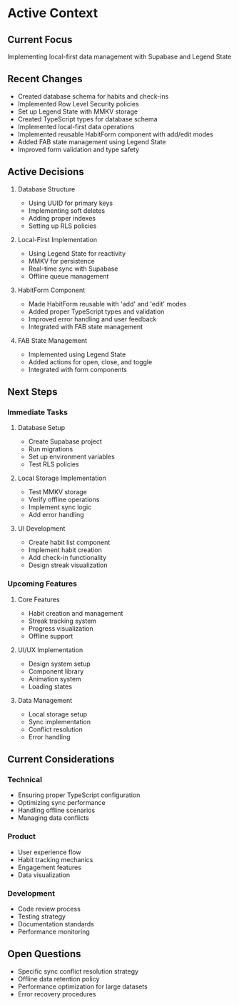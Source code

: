 # Active Context

## Current Focus

Implementing local-first data management with Supabase and Legend State

## Recent Changes

- Created database schema for habits and check-ins
- Implemented Row Level Security policies
- Set up Legend State with MMKV storage
- Created TypeScript types for database schema
- Implemented local-first data operations
- Implemented reusable HabitForm component with add/edit modes
- Added FAB state management using Legend State
- Improved form validation and type safety

## Active Decisions

1. Database Structure

   - Using UUID for primary keys
   - Implementing soft deletes
   - Adding proper indexes
   - Setting up RLS policies

2. Local-First Implementation

   - Using Legend State for reactivity
   - MMKV for persistence
   - Real-time sync with Supabase
   - Offline queue management

3. HabitForm Component

   - Made HabitForm reusable with 'add' and 'edit' modes
   - Added proper TypeScript types and validation
   - Improved error handling and user feedback
   - Integrated with FAB state management

4. FAB State Management
   - Implemented using Legend State
   - Added actions for open, close, and toggle
   - Integrated with form components

## Next Steps

### Immediate Tasks

1. Database Setup

   - Create Supabase project
   - Run migrations
   - Set up environment variables
   - Test RLS policies

2. Local Storage Implementation

   - Test MMKV storage
   - Verify offline operations
   - Implement sync logic
   - Add error handling

3. UI Development
   - Create habit list component
   - Implement habit creation
   - Add check-in functionality
   - Design streak visualization

### Upcoming Features

1. Core Features

   - Habit creation and management
   - Streak tracking system
   - Progress visualization
   - Offline support

2. UI/UX Implementation

   - Design system setup
   - Component library
   - Animation system
   - Loading states

3. Data Management
   - Local storage setup
   - Sync implementation
   - Conflict resolution
   - Error handling

## Current Considerations

### Technical

- Ensuring proper TypeScript configuration
- Optimizing sync performance
- Handling offline scenarios
- Managing data conflicts

### Product

- User experience flow
- Habit tracking mechanics
- Engagement features
- Data visualization

### Development

- Code review process
- Testing strategy
- Documentation standards
- Performance monitoring

## Open Questions

- Specific sync conflict resolution strategy
- Offline data retention policy
- Performance optimization for large datasets
- Error recovery procedures
